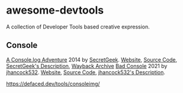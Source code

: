 # awesome-devtools
A collection of Developer Tools based creative expression.

## Console
[A Console.log Adventure](https://secretgeek.net/console_log) 2014 by [SecretGeek](https://secretgeek.net/). [Website](https://rawgit.com/secretGeek/console-adventure/master/console.html), [Source Code](https://github.com/secretGeek/console-adventure), [SecretGeek's Description](https://secretgeek.net/console_log), [Wayback Archive](https://web.archive.org/web/2020*/https://rawgit.com/secretGeek/console-adventure/master/console.html)
[Bad Console](https://jhancock532.github.io/bad-console/) 2021 by [jhancock532](https://twitter.com/jhancock532). [Website](https://jhancock532.github.io/bad-console/), [Source Code](https://github.com/jhancock532/bad-console), [jhancock532's Description](https://github.com/jhancock532/bad-console).

https://defaced.dev/tools/consoleimg/

